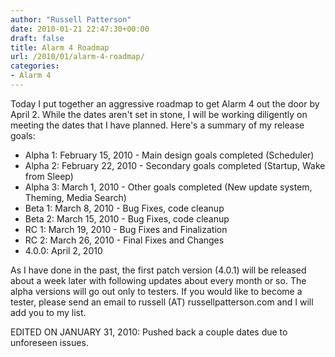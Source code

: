 ```yaml
---
author: "Russell Patterson"
date: 2010-01-21 22:47:30+00:00
draft: false
title: Alarm 4 Roadmap
url: /2010/01/alarm-4-roadmap/
categories:
- Alarm 4
---
```


Today I put together an aggressive roadmap to get Alarm 4 out the door by April 2.  While the dates aren't set in stone, I will be working diligently on meeting the dates that I have planned.  Here's a summary of my release goals:

* Alpha 1: February 15, 2010 - Main design goals completed (Scheduler)
* Alpha 2: February 22, 2010 - Secondary goals completed (Startup, Wake from Sleep)
* Alpha 3: March 1, 2010 - Other goals completed (New update system, Theming, Media Search)
* Beta 1: March 8, 2010 - Bug Fixes, code cleanup
* Beta 2: March 15, 2010 - Bug Fixes, code cleanup
* RC 1: March 19, 2010 - Bug Fixes and Finalization
* RC 2: March 26, 2010 - Final Fixes and Changes
* 4.0.0: April 2, 2010

As I have done in the past, the first patch version (4.0.1) will be released about a week later with following updates about every month or so.  The alpha versions will go out only to testers.  If you would like to become a tester, please send an email to russell (AT) russellpatterson.com and I will add you to my list.

EDITED ON JANUARY 31, 2010: Pushed back a couple dates due to unforeseen issues.
